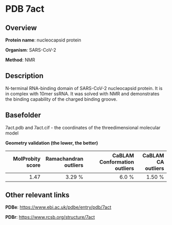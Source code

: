 # PDB 7act

## Overview

**Protein name**: nucleocapsid protein

**Organism**: SARS-CoV-2

**Method**: NMR

## Description

N-terminal RNA-binding domain of SARS-CoV-2 nucleocapsid protein. It is in complex with 10mer ssRNA. It was solved with NMR and demonstrates the binding capability of the charged binding groove.

## Basefolder

7act.pdb and 7act.cif - the coordinates of the threedimensional molecular model




**Geometry validation (the lower, the better)**

|   |**MolProbity<br>score**| **Ramachandran<br>outliers** | **CaBLAM<br>Conformation outliers** | **CaBLAM<br>CA outliers** |
|---|-------------:|----------------:|----------------:|----------------:|
||  1.47|  3.29 %|6.0 %|1.50 %|


## Other relevant links 
**PDBe**:  https://www.ebi.ac.uk/pdbe/entry/pdb/7act
 
**PDBr**: https://www.rcsb.org/structure/7act 
